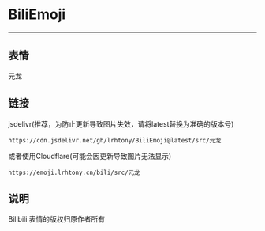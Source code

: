 # BiliEmoji
---
## 表情
元龙
## 链接
jsdelivr(推荐，为防止更新导致图片失效，请将latest替换为准确的版本号)
```
https://cdn.jsdelivr.net/gh/lrhtony/BiliEmoji@latest/src/元龙
```
或者使用Cloudflare(可能会因更新导致图片无法显示)
```
https://emoji.lrhtony.cn/bili/src/元龙
```
## 说明
Bilibili 表情的版权归原作者所有
